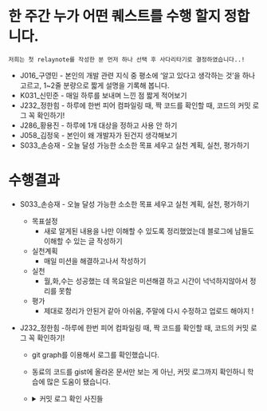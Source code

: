 # 한 주간 누가 어떤 퀘스트를 수행 할지 정합니다.

```
저희는 첫 relaynote를 작성한 분 먼저 하나 선택 후 사다리타기로 결정하였습니다..!
```

- J016\_구영민 - 본인의 개발 관련 지식 중 평소에 ‘알고 있다고 생각하는 것’을 하나 고르고, 1~2줄 분량으로 짧게 설명을 기록해 봅니다.
- K031\_신민준 - 매일 하루를 보내며 느낀 점 짧게 적어보기
- J232\_정한힘 - 하루에 한번 피어 컴파일링 때, 짝 코드를 확인할 때, 코드의 커밋 로그 꼭 확인하기!
- J286\_황용진 - 하루에 1개 대상을 정하고 사용 안 하기
- J058\_김정욱 - 본인이 왜 개발자가 된건지 생각해보기
- S033\_손승재 - 오늘 달성 가능한 소소한 목표 세우고 실천 계획, 실천, 평가하기

# 수행결과

- S033\_손승재 -
  오늘 달성 가능한 소소한 목표 세우고 실천 계획, 실천, 평가하기
  - 목표설정
    - 새로 알게된 내용을 나만 이해할 수 있도록 정리했었는데 블로그에 남들도 이해할 수 있는 글 작성하기
  - 실천계획
    - 매일 미션을 해결하고나서 작성하기
  - 실천
    - 월,화,수는 성공했는 데 목요일은 미션해결 하고 시간이 넉넉하지않아서 정리를 못함
  - 평가
    - 제대로 정리가 안된거 같아 아쉬움, 주말에 다시 수정하고 업로드 해야지 !

- J232\_정한힘 -하루에 한번 피어 컴파일링 때, 짝 코드를 확인할 때, 코드의 커밋 로그 꼭 확인하기!  
  - git graph를 이용해서 로그를 확인했습니다.
  - 동료의 코드를 gist에 올라온 문서만 보는 게 아닌, 커밋 로그까지 확인하니 학습에 많은 도움이 됐습니다.
  - <details>
    <summary>커밋 로그 확인 사진들</summary>

    ![J232/Day6](../picture/J232/Day6.png) 

    ![J232/Day7](../picture/J232/Day7.png) 

    ![J232/Day8](../picture/J232/Day8.png) 
    
    ![J232/Day9](../picture/J232/Day9.png)

  </details>
